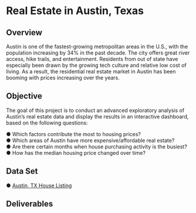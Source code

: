 # Real Estate in Austin, Texas

## Overview
Austin is one of the fastest-growing metropolitan areas in the U.S., with the population increasing by 34% in the past decade. The city offers great river access, hike trails, and entertainment. Residents from out of state have especially been drawn by the growing tech culture and relative low cost of living. As a result, the residential real estate market in Austin has been booming with prices increasing over the years.

## Objective
The goal of this project is to conduct an advanced exploratory analysis of Austin’s real estate data and display the results in an interactive dashboard, based on the following questions:

● Which factors contribute the most to housing prices?  
● Which areas of Austin have more expensive/affordable real estate?  
● Are there certain months when house purchasing activity is the busiest?  
● How has the median housing price changed over time?  

## Data Set
●  [Austin, TX House Listing](https://www.kaggle.com/datasets/ericpierce/austinhousingprices)

## Deliverables
